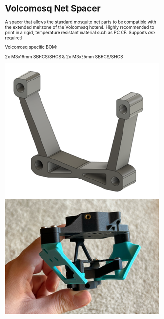 # Volcomosq Net Spacer

A spacer that allows the standard mosquito net parts to be compatible with the extended meltzone of the Volcomosq hotend.
Highly recommended to print in a rigid, temperature resistant material such as PC CF. Supports *are* required

Volcomosq specific BOM:

2x M3x16mm SBHCS/SHCS & 2x M3x25mm SBHCS/SHCS

![image1](./Images/Image1.png)
![image2](./Images/image2.jpeg)
